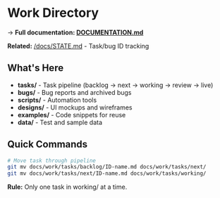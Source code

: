 # Work Directory

→ **Full documentation: [DOCUMENTATION.md](/DOCUMENTATION.md#common-workflows)**

**Related:** [/docs/STATE.md](/docs/STATE.md) - Task/bug ID tracking

## What's Here

- **tasks/** - Task pipeline (backlog → next → working → review → live)
- **bugs/** - Bug reports and archived bugs
- **scripts/** - Automation tools
- **designs/** - UI mockups and wireframes
- **examples/** - Code snippets for reuse
- **data/** - Test and sample data

## Quick Commands

```bash
# Move task through pipeline
git mv docs/work/tasks/backlog/ID-name.md docs/work/tasks/next/
git mv docs/work/tasks/next/ID-name.md docs/work/tasks/working/
```

**Rule:** Only one task in working/ at a time.